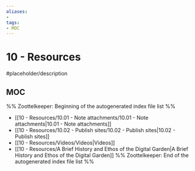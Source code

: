 ```yaml
---
aliases:
- 
tags:
- MOC
---
```


# 10 - Resources

#placeholder/description 

## MOC

%% Zoottelkeeper: Beginning of the autogenerated index file list  %%
- [[10 - Resources/10.01 - Note attachments/10.01 - Note attachments|10.01 - Note attachments]]
- [[10 - Resources/10.02 - Publish sites/10.02 - Publish sites|10.02 - Publish sites]]
- [[10 - Resources/Videos/Videos|Videos]]
- [[10 - Resources/A Brief History and Ethos of the Digital Garden|A Brief History and Ethos of the Digital Garden]]
%% Zoottelkeeper: End of the autogenerated index file list  %%